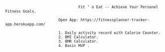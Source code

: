                                      Fit ‘ o Eat -- Achieve Your Personel Fitness Goals.
                            
                            Open App: https://fitnessplanner-tracker-app.herokuapp.com/
                            
                            1. Daily activity record with Calorie Counter.
                            2. BMI Calculator.
                            3. BMR Calculator.
                            4. Basic MVP .

                            
